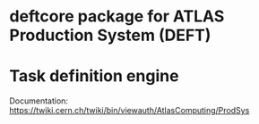 # deftcore package for ATLAS Production System (DEFT)
# Task definition engine
Documentation: https://twiki.cern.ch/twiki/bin/viewauth/AtlasComputing/ProdSys
